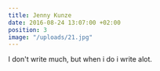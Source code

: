```yaml
---
title: Jenny Kunze
date: 2016-08-24 13:07:00 +02:00
position: 3
image: "/uploads/21.jpg"
---
```


I don't write much, but when i do i write alot.
